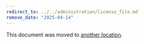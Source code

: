 ```yaml
---
redirect_to: ../../administration/license_file.md
remove_date: "2025-04-14"
---
```


<!-- markdownlint-disable -->
<!-- vale off -->

This document was moved to [another location](../../administration/license_file.md).

<!--  -->
<!-- This redirect file can be deleted after <2025-04-14>. -->
<!-- Redirects that point to other docs in the same project expire in three months. -->
<!-- Redirects that point to docs in a different project or site (for example, link is not relative and starts with `https:`) expire in one year. -->
<!-- Before deletion, see: https://docs.gitlab.com/ee/development/documentation/redirects.html -->
